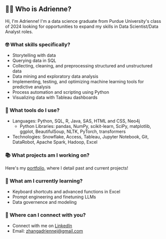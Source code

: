 ## 🤷‍♀️ **Who** is Adrienne?

Hi, I'm Adrienne! I'm a data science graduate from Purdue University's class of 2024 looking for opportunities to expand my skills in Data Scientist/Data Analyst roles.

### 🤓 What **skills** specifically?
* Storytelling with data
* Querying data in SQL
* Collecting, cleaning, and preprocessing structured and unstructured data
* Data mining and exploratory data analysis
* Implementing, testing, and optimizing machine learning tools for predictive analysis
* Process automation and scripting using Python
* Visualizing data with Tableau dashboards

### 🧰 What **tools** do I use?
* Languages: Python, SQL, R, Java, SAS, HTML and CSS, Neo4j
  * Python Libraries: pandas, NumPy, scikit-learn, SciPy, matplotlib, ggplot, BeautifulSoup, NLTK, PyTorch, transformers
* Technologies: Snowflake, Access, Tableau, Jupyter Notebook, Git, DataRobot, Apache Spark, Hadoop, Excel

### 📚 What **projects** am I working on?
Here's my [portfolio](AdrienneZhang/Portfolio), where I detail past and current projects!

### 🌱 What am I currently **learning**?
* Keyboard shortcuts and advanced functions in Excel
* Prompt engineering and finetuning LLMs
* Data governence and modeling

### 📧 Where can I **connect** with you?
* Connect with me on [LinkedIn](https://www.linkedin.com/in/ad-zhang/)
* Email: zhangadriennej@gmail.com

